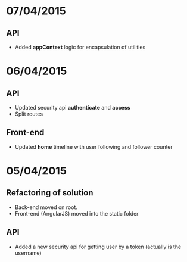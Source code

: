 # 07/04/2015
## API
* Added **appContext** logic for encapsulation of utilities

# 06/04/2015
## API
* Updated security api **authenticate** and **access**
* Split routes

## Front-end
* Updated **home** timeline with user following and follower counter

# 05/04/2015
## Refactoring of solution
* Back-end moved on root.
* Front-end (AngularJS) moved into the static folder

## API
* Added a new security api for getting user by a token (actually is the username)
